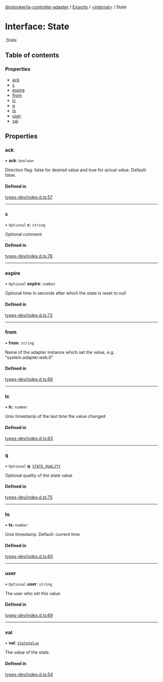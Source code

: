 [@iobroker/js-controller-adapter](../README.md) / [Exports](../modules.md) / [<internal\>](../modules/internal_.md) / State

# Interface: State

[<internal>](../modules/internal_.md).State

## Table of contents

### Properties

- [ack](internal_.State.md#ack)
- [c](internal_.State.md#c)
- [expire](internal_.State.md#expire)
- [from](internal_.State.md#from)
- [lc](internal_.State.md#lc)
- [q](internal_.State.md#q)
- [ts](internal_.State.md#ts)
- [user](internal_.State.md#user)
- [val](internal_.State.md#val)

## Properties

### ack

• **ack**: `boolean`

Direction flag: false for desired value and true for actual value. Default: false.

#### Defined in

[types-dev/index.d.ts:57](https://github.com/ioBroker/ioBroker.js-controller/blob/ce27fae4/packages/types-dev/index.d.ts#L57)

___

### c

• `Optional` **c**: `string`

Optional comment

#### Defined in

[types-dev/index.d.ts:78](https://github.com/ioBroker/ioBroker.js-controller/blob/ce27fae4/packages/types-dev/index.d.ts#L78)

___

### expire

• `Optional` **expire**: `number`

Optional time in seconds after which the state is reset to null

#### Defined in

[types-dev/index.d.ts:72](https://github.com/ioBroker/ioBroker.js-controller/blob/ce27fae4/packages/types-dev/index.d.ts#L72)

___

### from

• **from**: `string`

Name of the adapter instance which set the value, e.g. "system.adapter.web.0"

#### Defined in

[types-dev/index.d.ts:66](https://github.com/ioBroker/ioBroker.js-controller/blob/ce27fae4/packages/types-dev/index.d.ts#L66)

___

### lc

• **lc**: `number`

Unix timestamp of the last time the value changed

#### Defined in

[types-dev/index.d.ts:63](https://github.com/ioBroker/ioBroker.js-controller/blob/ce27fae4/packages/types-dev/index.d.ts#L63)

___

### q

• `Optional` **q**: [`STATE_QUALITY`](../enums/internal_.STATE_QUALITY-1.md)

Optional quality of the state value

#### Defined in

[types-dev/index.d.ts:75](https://github.com/ioBroker/ioBroker.js-controller/blob/ce27fae4/packages/types-dev/index.d.ts#L75)

___

### ts

• **ts**: `number`

Unix timestamp. Default: current time

#### Defined in

[types-dev/index.d.ts:60](https://github.com/ioBroker/ioBroker.js-controller/blob/ce27fae4/packages/types-dev/index.d.ts#L60)

___

### user

• `Optional` **user**: `string`

The user who set this value

#### Defined in

[types-dev/index.d.ts:69](https://github.com/ioBroker/ioBroker.js-controller/blob/ce27fae4/packages/types-dev/index.d.ts#L69)

___

### val

• **val**: [`StateValue`](../modules/internal_.md#statevalue)

The value of the state.

#### Defined in

[types-dev/index.d.ts:54](https://github.com/ioBroker/ioBroker.js-controller/blob/ce27fae4/packages/types-dev/index.d.ts#L54)
